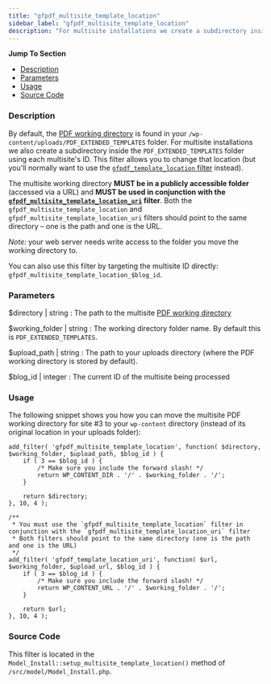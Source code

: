 ```yaml
---
title: "gfpdf_multisite_template_location"
sidebar_label: "gfpdf_multisite_template_location"
description: "For multisite installations we create a subdirectory inside the PDF_EXTENDED_TEMPLATES folder using each multisite's ID."
---
```


**Jump To Section**

* [Description](#description)
* [Parameters](#parameters)
* [Usage](#usage)
* [Source Code](#source-code)

### Description 

By default, the [PDF working directory](developer-first-custom-pdf.md#working-directory) is found in your `/wp-content/uploads/PDF_EXTENDED_TEMPLATES` folder. For multisite installations we also create a subdirectory inside the `PDF_EXTENDED_TEMPLATES` folder using each multisite's ID. This filter allows you to change that location (but you'll normally want to use the [`gfpdf_template_location` filter](https://gravitypdf.com/documentation/v4/gfpdf_template_location/) instead). 

The multisite working directory **MUST be in a publicly accessible folder** (accessed via a URL) and **MUST be used in conjunction with the [`gfpdf_multisite_template_location_uri`](https://gravitypdf.com/documentation/v4/gfpdf_multisite_template_location_uri/) filter**. Both the `gfpdf_multisite_template_location` and `gfpdf_multisite_template_location_uri` filters should point to the same directory – one is the path and one is the URL.

*Note:* your web server needs write access to the folder you move the working directory to.

You can also use this filter by targeting the multisite ID directly: `gfpdf_multisite_template_location_$blog_id`. 

### Parameters 

$directory | string
:    The path to the multisite [PDF working directory](developer-first-custom-pdf.md#working-directory)

$working_folder | string
:    The working directory folder name. By default this is `PDF_EXTENDED_TEMPLATES`.

$upload_path | string
:    The path to your uploads directory (where the PDF working directory is stored by default).

$blog_id | integer
:    The current ID of the multisite being processed

### Usage 

The following snippet shows you how you can move the multisite PDF working directory for site #3 to your `wp-content` directory (instead of its original location in your uploads folder):

```.language-php
add_filter( 'gfpdf_multisite_template_location', function( $directory, $working_folder, $upload_path, $blog_id ) {
	if ( 3 == $blog_id ) {
		/* Make sure you include the forward slash! */
		return WP_CONTENT_DIR . '/' . $working_folder . '/';
	}

	return $directory;
}, 10, 4 );

/**
 * You must use the `gfpdf_multisite_template_location` filter in conjunction with the `gfpdf_multisite_template_location_uri` filter
 * Both filters should point to the same directory (one is the path and one is the URL)
 */
add_filter( 'gfpdf_template_location_uri', function( $url, $working_folder, $upload_url, $blog_id ) {
	if ( 3 == $blog_id ) {
		/* Make sure you include the forward slash! */
		return WP_CONTENT_URL . '/' . $working_folder . '/';
	}

	return $url;
}, 10, 4 );
```

### Source Code 

This filter is located in the `Model_Install::setup_multisite_template_location()` method of `/src/model/Model_Install.php`.